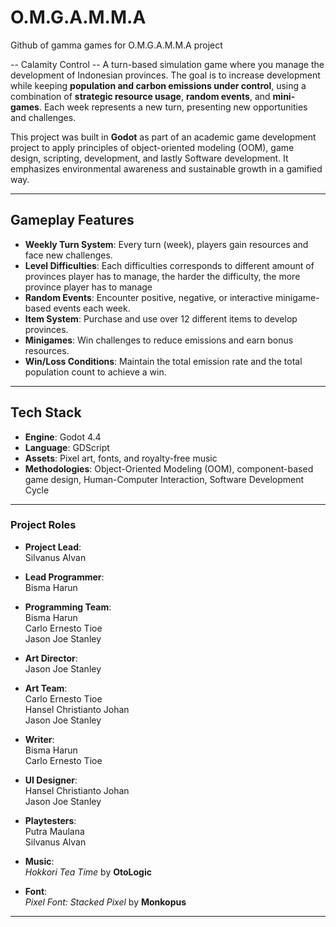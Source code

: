 # O.M.G.A.M.M.A
Github of gamma games for O.M.G.A.M.M.A project

-- Calamity Control --
A turn-based simulation game where you manage the development of Indonesian provinces. The goal is to increase development while keeping **population and carbon emissions under control**, using a combination of **strategic resource usage**, **random events**, and **mini-games**. Each week represents a new turn, presenting new opportunities and challenges.

This project was built in **Godot** as part of an academic game development project to apply principles of object-oriented modeling (OOM), game design, scripting, development, and lastly Software development. It emphasizes environmental awareness and sustainable growth in a gamified way.

---

## Gameplay Features

- **Weekly Turn System**: Every turn (week), players gain resources and face new challenges.
- **Level Difficulties**: Each difficulties corresponds to different amount of provinces player has to manage, the harder the difficulty, the                            more province player has to manage
- **Random Events**: Encounter positive, negative, or interactive minigame-based events each week.
- **Item System**: Purchase and use over 12 different items to develop provinces.
- **Minigames**: Win challenges to reduce emissions and earn bonus resources.
- **Win/Loss Conditions**: Maintain the total emission rate and the total population count to achieve a win.

---


## Tech Stack

- **Engine**: Godot 4.4
- **Language**: GDScript
- **Assets**: Pixel art, fonts, and royalty-free music
- **Methodologies**: Object-Oriented Modeling (OOM), component-based game design, Human-Computer Interaction, Software Development Cycle

---

### Project Roles

- **Project Lead**:  
  Silvanus Alvan

- **Lead Programmer**:  
  Bisma Harun

- **Programming Team**:  
  Bisma Harun  
  Carlo Ernesto Tioe  
  Jason Joe Stanley

- **Art Director**:  
  Jason Joe Stanley

- **Art Team**:  
  Carlo Ernesto Tioe  
  Hansel Christianto Johan  
  Jason Joe Stanley

- **Writer**:  
  Bisma Harun  
  Carlo Ernesto Tioe

- **UI Designer**:  
  Hansel Christianto Johan  
  Jason Joe Stanley

- **Playtesters**:  
  Putra Maulana  
  Silvanus Alvan

- **Music**:  
  *Hokkori Tea Time* by **OtoLogic**

- **Font**:  
  *Pixel Font: Stacked Pixel* by **Monkopus**

---



